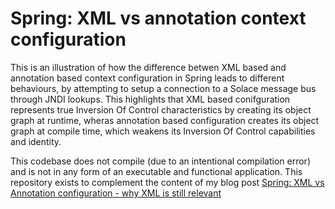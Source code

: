 # Spring: XML vs annotation context configuration

This is an illustration of how the difference betwen XML based and annotation based context configuration in Spring leads to different behaviours, by attempting to setup a connection to a Solace message bus through JNDI lookups. This highlights that XML based conifguration represents true Inversion Of Control characteristics by creating its object graph at runtime, wheras annotation based configuration creates its object graph at compile time, which weakens its Inversion Of Control capabilities and identity.

This codebase does not compile (due to an intentional compilation error) and is not in any form of an executable and functional application. This repository exists to complement the content of my blog post [Spring: XML vs Annotation configuration - why XML is still relevant](https://hakanozbay.github.io/2017/03/30/spring-xml-vs-annotation.html)
